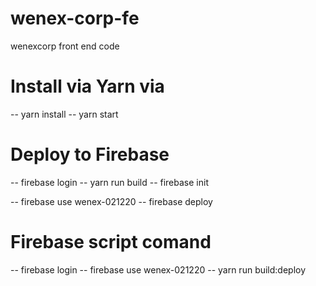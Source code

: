 # wenex-corp-fe
wenexcorp front end code

# Install via Yarn via
-- yarn install
-- yarn start

# Deploy to Firebase

-- firebase login
-- yarn run build
-- firebase init
<!-- -- firebase use eazehire-021220  -->
-- firebase use wenex-021220
-- firebase deploy

# Firebase script comand
-- firebase login
-- firebase use wenex-021220
-- yarn run build:deploy
